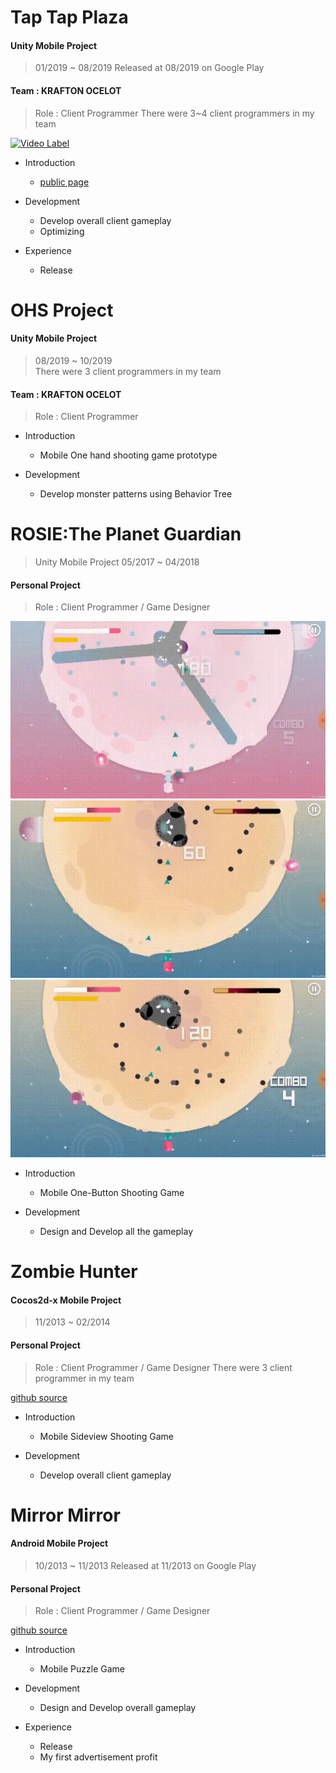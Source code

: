 # Tap Tap Plaza  

#### Unity Mobile Project
> 01/2019 ~ 08/2019
> Released at 08/2019 on Google Play  

#### Team : KRAFTON OCELOT
> Role : Client Programmer
> There were 3~4 client programmers in my team

[![Video Label](http://img.youtube.com/vi/LVwMEJusWXg/0.jpg)](https://www.youtube.com/watch?v=LVwMEJusWXg) 

- Introduction
	- [public page](http://en.pnixgames.com/games/taptapplaza)

- Development
	- Develop overall client gameplay
	- Optimizing
	
- Experience
	- Release 

# OHS Project  

#### Unity Mobile Project
> 08/2019 ~ 10/2019  
> There were 3 client programmers in my team

#### Team : KRAFTON OCELOT
> Role : Client Programmer

- Introduction
	- Mobile One hand shooting game prototype

- Development
	- Develop monster patterns using Behavior Tree
	
# ROSIE:The Planet Guardian
> Unity Mobile Project
> 05/2017 ~ 04/2018  

#### Personal Project
> Role : Client Programmer / Game Designer

![gif1](/img/rosie1.gif)    
![gif2](/img/rosie2.gif)    
![gif3](/img/rosie3.gif)  

- Introduction
	- Mobile One-Button Shooting Game

- Development
	- Design and Develop all the gameplay
	
# Zombie Hunter  

#### Cocos2d-x Mobile Project
> 11/2013 ~ 02/2014  

#### Personal Project
> Role : Client Programmer / Game Designer
> There were 3 client programmer in my team

[github source](https://github.com/CicadaKim/ZombieHunter)

- Introduction
	- Mobile Sideview Shooting Game

- Development
	- Develop overall client gameplay

# Mirror Mirror  

#### Android Mobile Project
> 10/2013 ~ 11/2013
> Released at 11/2013 on Google Play  

#### Personal Project
> Role : Client Programmer / Game Designer

[github source](https://github.com/CicadaKim/MirrorMirror)

- Introduction
	- Mobile Puzzle Game

- Development
	- Design and Develop overall gameplay
	
- Experience
	- Release
	- My first advertisement profit